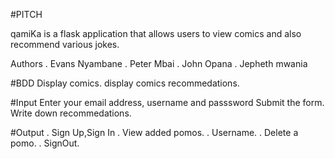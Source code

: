 #PITCH

qamiKa is a flask application that allows users to view comics and also recommend various jokes.


Authors
  . Evans Nyambane
  .  Peter Mbai
  .  John Opana
  .  Jepheth mwania


#BDD
  Display comics.
  display comics recommedations.


#Input
  Enter your email address, username and passsword
  Submit the form.
  Write down recommedations.

#Output
  . Sign Up,Sign In
  . View added pomos.
  . Username.
  . Delete a pomo.
  . SignOut.

